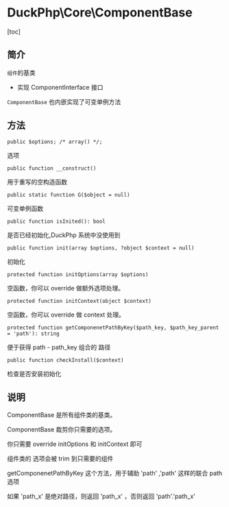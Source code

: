 # DuckPhp\Core\ComponentBase
[toc]

## 简介

`组件`的基类 

+ 实现 ComponentInterface 接口

`ComponentBase` 也内嵌实现了可变单例方法

## 方法

    public $options; /* array() */;
选项

    public function __construct()
用于重写的空构造函数

    public static function G($object = null)
可变单例函数

    public function isInited(): bool
是否已经初始化,DuckPhp 系统中没使用到

    public function init(array $options, ?object $context = null)
初始化

    protected function initOptions(array $options)
空函数，你可以 override 做额外选项处理。

    protected function initContext(object $context)
空函数，你可以 override 做 context 处理。

    protected function getComponenetPathByKey($path_key, $path_key_parent = 'path'): string
便于获得 path - path_key 组合的 路径

    public function checkInstall($context)
检查是否安装初始化

## 说明

ComponentBase 是所有组件类的基类。

ComponentBase 裁剪你只需要的选项。

你只需要 override initOptions 和 initContext 即可

组件类的 选项会被 trim 到只需要的组件

getComponenetPathByKey 这个方法，用于辅助  'path' ,'path' 这样的联合 path 选项

如果 'path_x' 是绝对路径，则返回 'path_x' ，否则返回 'path'.'path_x'
